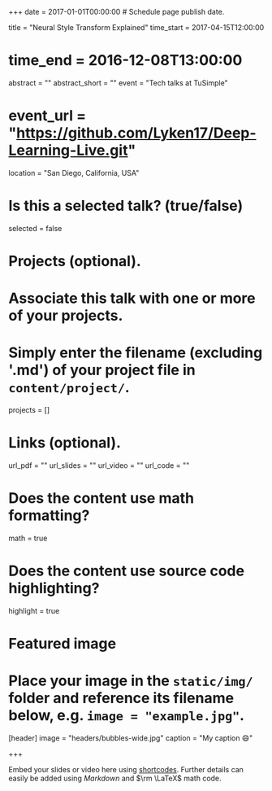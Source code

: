 +++
date = 2017-01-01T00:00:00  # Schedule page publish date.

title = "Neural Style Transform Explained"
time_start = 2017-04-15T12:00:00
# time_end = 2016-12-08T13:00:00
abstract = ""
abstract_short = ""
event = "Tech talks at TuSimple"
# event_url = "https://github.com/Lyken17/Deep-Learning-Live.git"
location = "San Diego, California, USA"

# Is this a selected talk? (true/false)
selected = false

# Projects (optional).
#   Associate this talk with one or more of your projects.
#   Simply enter the filename (excluding '.md') of your project file in `content/project/`.
projects = []

# Links (optional).
url_pdf = ""
url_slides = ""
url_video = ""
url_code = ""

# Does the content use math formatting?
math = true

# Does the content use source code highlighting?
highlight = true

# Featured image
# Place your image in the `static/img/` folder and reference its filename below, e.g. `image = "example.jpg"`.
[header]
image = "headers/bubbles-wide.jpg"
caption = "My caption :smile:"

+++

Embed your slides or video here using [shortcodes](https://sourcethemes.com/academic/post/writing-markdown-latex/). Further details can easily be added using *Markdown* and $\rm \LaTeX$ math code.
